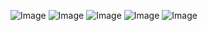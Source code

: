 ![Image](https://github.com/user-attachments/assets/a87ea376-b34c-433e-9c61-d671ef96508c) ![Image](https://github.com/user-attachments/assets/a87ea376-b34c-433e-9c61-d671ef96508c) ![Image](https://github.com/user-attachments/assets/9e2ac714-453d-4097-ab0f-6a71a828a5ab)
![Image](https://github.com/user-attachments/assets/a87ea376-b34c-433e-9c61-d671ef96508c) ![Image](https://github.com/user-attachments/assets/a87ea376-b34c-433e-9c61-d671ef96508c)
